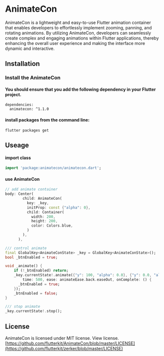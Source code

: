 # AnimateCon

AnimateCon is a lightweight and easy-to-use Flutter animation container that enables developers to effortlessly implement zooming, panning, and rotating animations. By utilizing AnimateCon, developers can seamlessly create complex and engaging animations within Flutter applications, thereby enhancing the overall user experience and making the interface more dynamic and interactive.

## Installation

### Install the AnimateCon

#### You should ensure that you add the following dependency in your Flutter project.
```shell
dependencies:
  animatecon: ^1.1.0
```

#### install packages from the command line:
```shell
flutter packages get
```

## Useage

#### import class
```dart
import 'package:animatecon/animatecon.dart';
```

#### use AnimateCon
```dart
// add animate container
body: Center(
        child: AnimateCon(
          key: _key,
          initProp: const {"alpha": 0},
          child: Container(
            width: 200,
            height: 200,
            color: Colors.blue,
          )
        ),
      ),

/// control animate
final GlobalKey<AnimateConState> _key = GlobalKey<AnimateConState>();
bool _btnEnabled = true;

void _animate() {
    if (!_btnEnabled) return;
    _key.currentState!.animate({"y": 100, "alpha": 0.0}, {"y": 0.0, "alpha": 1.0},
        time: 500, ease: animateEase.back.easeOut, onComplete: () {
      _btnEnabled = true;
    });
    _btnEnabled = false;
}

/// stop animate
_key.currentState!.stop();
```

## License
AnimateCon is licensed under MIT license. View license.[https://github.com/flutterkit/AnimateCon/blob/master/LICENSE](https://github.com/flutterkit/zerker/blob/master/LICENSE)
